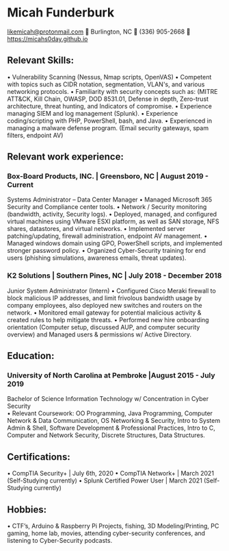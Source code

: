 # Micah Funderburk 
likemicah@protonmail.com  Burlington, NC  (336) 905-2668  https://micahs0day.github.io

## Relevant Skills: 

•	Vulnerability Scanning (Nessus, Nmap scripts, OpenVAS)
•	Competent with topics such as CIDR notation, segmentation, VLAN's, and various networking protocols.
•	Familiarity with security concepts such as: (MITRE ATT&CK, Kill Chain, OWASP, DOD 8531.01, Defense in depth, Zero-trust architecture, threat hunting, and Indicators of compromise. 
•	Experience managing SIEM and log management (Splunk).
•	Experience coding/scripting with PHP, PowerShell, bash, and Java.
•	Experienced in managing a malware defense program. (Email security gateways, spam filters, endpoint AV)

## Relevant work experience:

### Box-Board Products, INC. | Greensboro, NC | August 2019 - Current  
Systems Administrator – Data Center Manager
•	Managed Microsoft 365 Security and Compliance center tools.
•	Network / Security monitoring (bandwidth, activity, Security logs).
•	Deployed, managed, and configured virtual machines using VMware ESXI platform, as well as SAN storage, NFS shares, datastores, and virtual networks.
•	Implemented server patching/updating, firewall administration, endpoint AV management.
•	Managed windows domain using GPO, PowerShell scripts, and implemented stronger password policy. 
•	Organized Cyber-Security training for end users (phishing simulations, awareness emails, threat updates).
### K2 Solutions | Southern Pines, NC | July 2018 - December 2018  
Junior System Administrator (Intern) 
•	Configured Cisco Meraki firewall to block malicious IP addresses, and limit frivolous bandwidth usage by company employees, also deployed new switches and routers on the network. 
•	Monitored email gateway for potential malicious activity & created rules to help mitigate threats. 
•	Performed new hire onboarding orientation (Computer setup, discussed AUP, and computer security overview) and Managed users & permissions w/ Active Directory.

## Education: 

### University of North Carolina at Pembroke |August 2015 - July 2019 	 	 	 	 	 
Bachelor of Science Information Technology w/ Concentration in Cyber Security  
•	Relevant Coursework: OO Programming, Java Programming, Computer Network & Data Communication, OS Networking & Security, Intro to System Admin & Shell, Software Development & Professional Practices, Intro to C, Computer and Network Security, Discrete Structures, Data Structures. 

## Certifications:

•	CompTIA Security+ | July 6th, 2020
•	CompTIA Network+ | March 2021 (Self-Studying currently)
•	Splunk Certified Power User | March 2021 (Self-Studying currently)

## Hobbies:     
•	CTF’s, Arduino & Raspberry Pi Projects, fishing, 3D Modeling/Printing, PC gaming, home lab, movies, attending cyber-security conferences, and listening to Cyber-Security podcasts. 
